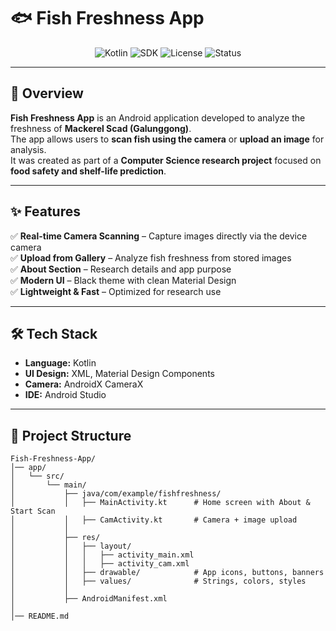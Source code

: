 # 🐟 Fish Freshness App  

<p align="center">
  <img src="https://img.shields.io/badge/Android-Kotlin-green?logo=kotlin" alt="Kotlin"/>
  <img src="https://img.shields.io/badge/SDK-21%2B-blue" alt="SDK"/>
  <img src="https://img.shields.io/badge/License-MIT-orange" alt="License"/>
  <img src="https://img.shields.io/badge/Status-Research%20Project-yellow" alt="Status"/>
</p>

---

## 📌 Overview  

**Fish Freshness App** is an Android application developed to analyze the freshness of **Mackerel Scad (Galunggong)**.  
The app allows users to **scan fish using the camera** or **upload an image** for analysis.  
It was created as part of a **Computer Science research project** focused on **food safety and shelf-life prediction**.  

---

## ✨ Features  

✅ **Real-time Camera Scanning** – Capture images directly via the device camera  
✅ **Upload from Gallery** – Analyze fish freshness from stored images  
✅ **About Section** – Research details and app purpose  
✅ **Modern UI** – Black theme with clean Material Design  
✅ **Lightweight & Fast** – Optimized for research use  

---

## 🛠️ Tech Stack  

- **Language:** Kotlin  
- **UI Design:** XML, Material Design Components  
- **Camera:** AndroidX CameraX  
- **IDE:** Android Studio  

---

## 📂 Project Structure  

```plaintext
Fish-Freshness-App/
│── app/
│   └── src/
│       └── main/
│           ├── java/com/example/fishfreshness/
│           │   ├── MainActivity.kt      # Home screen with About & Start Scan
│           │   ├── CamActivity.kt       # Camera + image upload
│           │
│           ├── res/
│           │   ├── layout/
│           │   │   ├── activity_main.xml
│           │   │   ├── activity_cam.xml
│           │   ├── drawable/            # App icons, buttons, banners
│           │   ├── values/              # Strings, colors, styles
│           │
│           ├── AndroidManifest.xml
│
│── README.md
